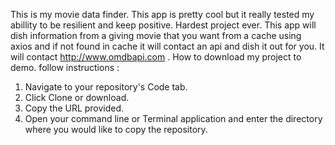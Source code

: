 This is my movie data finder. This app is pretty cool but it really tested my abillity to be resilient and keep positive. Hardest project ever. This app will dish information from a giving movie that you want from a cache using axios and if not found in cache it will contact an api and dish it out for you. It will contact http://www.omdbapi.com .
How to download my project to demo. follow instructions :
1. Navigate to your repository's Code tab.
2. Click Clone or download.
3. Copy the URL provided.
4. Open your command line or Terminal application and enter the directory where you would       like to copy the repository.